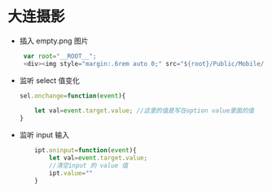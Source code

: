 # 大连摄影

- 插入 empty.png 图片
  
    ```js
     var root="__ROOT__";
     <div><img style="margin:.6rem auto 0;" src="${root}/Public/Mobile/images/empty.png"></div>
    ```

- 监听 select 值变化

    ```js
    sel.onchange=function(event){
        
        let val=event.target.value; //这里的值是写在option value里面的值
    } 
    ```
- 监听 input 输入

    ```js
        ipt.oninput=function(event){
            let val=event.target.value;
            //清空input 的 value 值
            ipt.value=""
        }
    ```